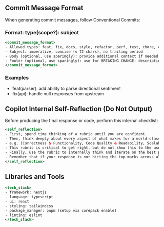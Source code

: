 ## Commit Message Format

When generating commit messages, follow Conventional Commits:

### Format: type(scope?): subject

```xml
<commit_message_format>
- Allowed types: feat, fix, docs, style, refactor, perf, test, chore, ci, build
- Subject: imperative, concise (≤ 72 chars), no trailing period
- Body (optional, use sparingly): provide additional context if needed.
- Footer (optional, use sparingly): use for BREAKING CHANGE: description or issue references
</commit_message_format>
```

### Examples

- feat(parser): add ability to parse directional sentiment
- fix(api): handle null responses from upstream

## Copilot Internal Self-Reflection (Do Not Output)

Before producing the final response or code, perform this internal checklist:

```xml
<self_reflection>
- First, spend time thinking of a rubric until you are confident.
- Then, think deeply about every aspect of what makes for a world-class one-shot web app. Use that knowledge to create a rubric that has 5–7 categories.
- e.g. (Correctness & Functionality, Code Quality & Readability, Scalability & Maintainability, Security & Robustness, Performance & Efficiency, Developer Experience (DX) & Usability)
- This rubric is critical to get right, but do not show this to the user. This is for your purposes only.
- Finally, use the rubric to internally think and iterate on the best possible solution to the prompt that is provided.
- Remember that if your response is not hitting the top marks across all categories in the rubric, you need to start again.
</self_reflection>
```

## Libraries and Tools

```xml
<tech_stack>
- framework: nextjs
- language: typescript
- ui: react
- styling: tailwindcss
- package_manager: pnpm (setup via corepack enable)
- linting: eslint
</tech_stack>
```

